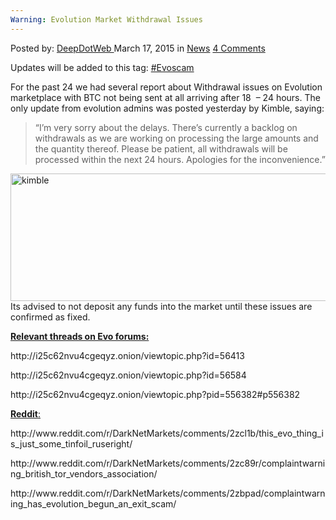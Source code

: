 ```yaml
---
Warning: Evolution Market Withdrawal Issues
---
```

<article class="post-listing post-9495 post type-post status-publish format-standard hentry category-news tag-evolution tag-evoscam tag-issues tag-market tag-warning tag-withdrawal">
<div class="post-inner">
<span>Posted by: <a href="https://www.deepdotweb.com/author/admin/" title="">DeepDotWeb </a></span>
<span>March 17, 2015</span>
<span>in <a href="https://www.deepdotweb.com/category/news/" rel="category tag">News</a></span>
<span><a href="https://www.deepdotweb.com/2015/03/17/warning-evolution-market-withdrawal-issues/#comments">4 Comments</a></span>


<p>Updates will be added to this tag: <a href="http://www.deepdotweb.com/tag/evoscam/">#Evoscam</a></p>
<p>For the past 24 we had several report about Withdrawal issues on Evolution marketplace with BTC not being sent at all arriving after 18  &#8211; 24 hours. The only update from evolution admins was posted yesterday by Kimble, saying:</p>
<blockquote><p>&#8220;I&#8217;m very sorry about the delays. There&#8217;s currently a backlog on withdrawals as we are working on processing the large amounts and the quantity thereof. Please be patient, all withdrawals will be processed within the next 24 hours. Apologies for the inconvenience.&#8221;</p></blockquote>
<p><a href="/imgs/2015/03/kimble.png"><img class="aligncenter  wp-image-9496" src="https://www.deepdotweb.com/wp-content/uploads/2015/03/kimble.png" alt="kimble" width="978" height="204" srcset="https://www.deepdotweb.com/wp-content/uploads/2015/03/kimble.png 1419w, https://www.deepdotweb.com/wp-content/uploads/2015/03/kimble-300x63.png 300w, https://www.deepdotweb.com/wp-content/uploads/2015/03/kimble-1024x214.png 1024w" sizes="(max-width: 978px) 100vw, 978px"/></a>Its advised to not deposit any funds into the market until these issues are confirmed as fixed.</p>
<p><span style="text-decoration: underline;"><strong>Relevant threads on Evo forums:</strong></span></p>
<p>http://i25c62nvu4cgeqyz.onion/viewtopic.php?id=56413</p>
<p>http://i25c62nvu4cgeqyz.onion/viewtopic.php?id=56584</p>
<p>http://i25c62nvu4cgeqyz.onion/viewtopic.php?pid=556382#p556382</p>
<p><span style="text-decoration: underline;"><strong>Reddit</strong>:</span></p>
<p>http://www.reddit.com/r/DarkNetMarkets/comments/2zcl1b/this_evo_thing_is_just_some_tinfoil_ruseright/</p>
<p>http://www.reddit.com/r/DarkNetMarkets/comments/2zc89r/complaintwarning_british_tor_vendors_association/</p>
<p>http://www.reddit.com/r/DarkNetMarkets/comments/2zbpad/complaintwarning_has_evolution_begun_an_exit_scam/</p>
<p>&nbsp;</p>
</div>
<span style="display:none"><a href="https://www.deepdotweb.com/tag/evolution/" rel="tag">evolution</a> <a href="https://www.deepdotweb.com/tag/evoscam/" rel="tag">Evoscam</a> <a href="https://www.deepdotweb.com/tag/issues/" rel="tag">issues</a> <a href="https://www.deepdotweb.com/tag/market/" rel="tag">market</a> <a href="https://www.deepdotweb.com/tag/warning/" rel="tag">warning</a> <a href="https://www.deepdotweb.com/tag/withdrawal/" rel="tag">withdrawal</a></span> <span style="display:none" class="updated">2015-03-17</span>
<div style="display:none" class="vcard author" itemprop="author" itemscope itemtype="http://schema.org/Person"><strong class="fn" itemprop="name">
